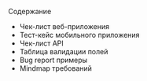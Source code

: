 Содержание

- Чек-лист веб-приложения
- Тест-кейс мобильного приложения
- Чек-лист API
- Таблица валидации полей
- Bug report примеры
- Mindmap требований

